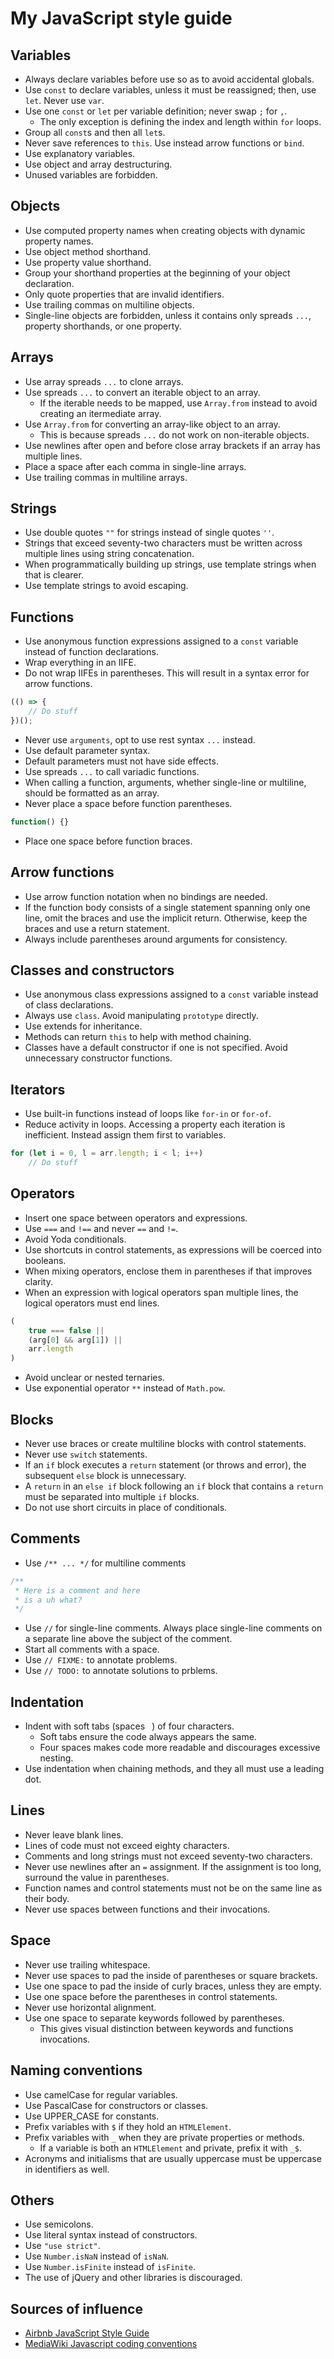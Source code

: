 # My JavaScript style guide
## Variables
- Always declare variables before use so as to avoid accidental globals.
- Use `const` to declare variables, unless it must be reassigned; then, use `let`. Never use `var`.
- Use one `const` or `let` per variable definition; never swap `;` for `,`.
    - The only exception is defining the index and length within `for` loops.
- Group all `const`s and then all `let`s.
- Never save references to `this`. Use instead arrow functions or `bind`.
- Use explanatory variables.
- Use object and array destructuring.
- Unused variables are forbidden.

## Objects
- Use computed property names when creating objects with dynamic property names.
- Use object method shorthand.
- Use property value shorthand.
- Group your shorthand properties at the beginning of your object declaration.
- Only quote properties that are invalid identifiers.
- Use trailing commas on multiline objects.
- Single-line objects are forbidden, unless it contains only spreads `...`, property shorthands, or one property.

## Arrays
- Use array spreads `...` to clone arrays.
- Use spreads `...` to convert an iterable object to an array.
    - If the iterable needs to be mapped, use `Array.from` instead to avoid creating an itermediate array.
- Use `Array.from` for converting an array-like object to an array.
    - This is because spreads `...` do not work on non-iterable objects.
- Use newlines after open and before close array brackets if an array has multiple lines.
- Place a space after each comma in single-line arrays.
- Use trailing commas in multiline arrays.

## Strings
- Use double quotes `""` for strings instead of single quotes `''`.
- Strings that exceed seventy-two characters must be written across multiple lines using string concatenation.
- When programmatically building up strings, use template strings when that is clearer.
- Use template strings to avoid escaping.

## Functions
- Use anonymous function expressions assigned to a `const` variable instead of function declarations.
- Wrap everything in an IIFE.
- Do not wrap IIFEs in parentheses. This will result in a syntax error for arrow functions.
```javascript
(() => {
    // Do stuff
})();
```
- Never use `arguments`, opt to use rest syntax `...` instead.
- Use default parameter syntax.
- Default parameters must not have side effects.
- Use spreads `...` to call variadic functions.
- When calling a function, arguments, whether single-line or multiline, should be formatted as an array.
- Never place a space before function parentheses.
```javascript
function() {}
```
- Place one space before function braces.

## Arrow functions
- Use arrow function notation when no bindings are needed.
- If the function body consists of a single statement spanning only one line, omit the braces and use the implicit return. Otherwise, keep the braces and use a return statement.
- Always include parentheses around arguments for consistency.

## Classes and constructors
- Use anonymous class expressions assigned to a `const` variable instead of class declarations.
- Always use `class`. Avoid manipulating `prototype` directly.
- Use extends for inheritance.
- Methods can return `this` to help with method chaining.
- Classes have a default constructor if one is not specified. Avoid unnecessary constructor functions.

## Iterators
- Use built-in functions instead of loops like `for-in` or `for-of`.
- Reduce activity in loops. Accessing a property each iteration is inefficient. Instead assign them first to variables.
```javascript
for (let i = 0, l = arr.length; i < l; i++)
    // Do stuff
```

## Operators
- Insert one space between operators and expressions.
- Use `===` and `!==` and never `==` and `!=`.
- Avoid Yoda conditionals.
- Use shortcuts in control statements, as expressions will be coerced into booleans.
- When mixing operators, enclose them in parentheses if that improves clarity.
- When an expression with logical operators span multiple lines, the logical operators must end lines.
```javascript
(
    true === false ||
    (arg[0] && arg[1]) ||
    arr.length
)
```
- Avoid unclear or nested ternaries.
- Use exponential operator `**` instead of `Math.pow`.

## Blocks
- Never use braces or create multiline blocks with control statements.
- Never use `switch` statements.
- If an `if` block executes a `return` statement (or throws and error), the subsequent `else` block is unnecessary.
- A `return` in an `else if` block following an `if` block that contains a `return` must be separated into multiple `if` blocks.
- Do not use short circuits in place of conditionals.

## Comments
- Use `/** ... */` for multiline comments
```javascript
/**
 * Here is a comment and here
 * is a uh what?
 */
```
- Use `//` for single-line comments. Always place single-line comments on a separate line above the subject of the comment.
- Start all comments with a space.
- Use `// FIXME:` to annotate problems.
- Use `// TODO:` to annotate solutions to prblems.

## Indentation
- Indent with soft tabs (spaces ` `) of four characters.
    - Soft tabs ensure the code always appears the same.
    - Four spaces makes code more readable and discourages excessive nesting.
- Use indentation when chaining methods, and they all must use a leading dot.

## Lines
- Never leave blank lines.
- Lines of code must not exceed eighty characters.
- Comments and long strings must not exceed seventy-two characters.
- Never use newlines after an `=` assignment. If the assignment is too long, surround the value in parentheses.
- Function names and control statements must not be on the same line as their body.
- Never use spaces between functions and their invocations.

## Space
- Never use trailing whitespace.
- Never use spaces to pad the inside of parentheses or square brackets.
- Use one space to pad the inside of curly braces, unless they are empty.
- Use one space before the parentheses in control statements.
- Never use horizontal alignment.
- Use one space to separate keywords followed by parentheses.
    - This gives visual distinction between keywords and functions invocations.

## Naming conventions
- Use camelCase for regular variables.
- Use PascalCase for constructors or classes.
- Use UPPER_CASE for constants.
- Prefix variables with `$` if they hold an `HTMLElement`.
- Prefix variables with `_` when they are private properties or methods.
    - If a variable is both an `HTMLElement` and private, prefix it with `_$`.
- Acronyms and initialisms that are usually uppercase must be uppercase in identifiers as well.

## Others
- Use semicolons.
- Use literal syntax instead of constructors.
- Use `"use strict"`.
- Use `Number.isNaN` instead of `isNaN`.
- Use `Number.isFinite` instead of `isFinite`.
- The use of jQuery and other libraries is discouraged.

## Sources of influence
- [Airbnb JavaScript Style Guide](https://github.com/airbnb/javascript)
- [MediaWiki Javascript coding conventions](https://mediawiki.org/wiki/Manual:Coding_conventions/JavaScript)
